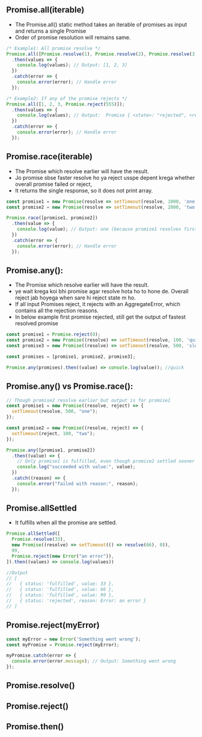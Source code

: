 ## Promise.all(iterable)
- The Promise.all() static method takes an iterable of promises as input and returns a single Promise
- Order of promise resolution will remains same.

```js
/* Example1: All promise resolve */
Promise.all([Promise.resolve(1), Promise.resolve(2), Promise.resolve(3)])
  .then(values => {
    console.log(values); // Output: [1, 2, 3]
  })
  .catch(error => {
    console.error(error); // Handle error
  });
```

```js
/* Example2: If any of the promise rejects */
Promise.all([1, 2, 3, Promise.reject(555)]);
  .then(values => {
    console.log(values); // Output:  Promise { <state>: "rejected", <reason>: 555 }
  })
  .catch(error => {
    console.error(error); // Handle error
  });
```

## Promise.race(iterable)
- The Promise which resolve earlier will have the result.
- Jo promise sbse faster resolve ho ya reject usspe depent krega whether overall promise failed or reject,
- It returns the single response, so it does not print array.
```js
const promise1 = new Promise(resolve => setTimeout(resolve, 1000, 'one'));
const promise2 = new Promise(resolve => setTimeout(resolve, 2000, 'two'));

Promise.race([promise1, promise2])
  .then(value => {
    console.log(value); // Output: one (because promise1 resolves first)
  })
  .catch(error => {
    console.error(error); // Handle error
  });
```

## Promise.any():
 - The Promise which resolve earlier will have the result.
 - ye wait krega koi bhi promise agar resolve hota ho to hone de. Overall reject jab hoyega when sare hi reject state m ho.
 - If all input Promises reject, it rejects with an AggregateError, which contains all the rejection reasons.
 - In below example first promise rejected, still get the output of fastest resolved promise
```js
const promise1 = Promise.reject(0);
const promise2 = new Promise((resolve) => setTimeout(resolve, 100, 'quick'));
const promise3 = new Promise((resolve) => setTimeout(resolve, 500, 'slow'));

const promises = [promise1, promise2, promise3];

Promise.any(promises).then((value) => console.log(value)); //quick
```

## Promise.any() vs Promise.race():
```js
// Though promise2 resolve earlier but output is for promise1
const promise1 = new Promise((resolve, reject) => {
  setTimeout(resolve, 500, "one");
});

const promise2 = new Promise((resolve, reject) => {
  setTimeout(reject, 100, "two");
});

Promise.any([promise1, promise2])
  .then((value) => {
    // Only promise1 is fulfilled, even though promise2 settled sooner
    console.log("succeeded with value:", value);
  })
  .catch((reason) => {
    console.error("failed with reason:", reason);
  });
```

## Promise.allSettled
- It fulfills when all the promise are settled.
```js
Promise.allSettled([
  Promise.resolve(33),
  new Promise((resolve) => setTimeout(() => resolve(66), 0)),
  99,
  Promise.reject(new Error("an error")),
]).then((values) => console.log(values))

//Output
// [
//   { status: 'fulfilled', value: 33 },
//   { status: 'fulfilled', value: 66 },
//   { status: 'fulfilled', value: 99 },
//   { status: 'rejected', reason: Error: an error }
// ]
```
## Promise.reject(myError)
```js
const myError = new Error('Something went wrong');
const myPromise = Promise.reject(myError);

myPromise.catch(error => {
  console.error(error.message); // Output: Something went wrong
});
```
## Promise.resolve()
## Promise.reject()
## Promise.then()